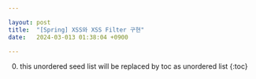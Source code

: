 ```yaml
---

layout: post
title:  "[Spring] XSS와 XSS Filter 구현"
date:   2024-03-013 01:38:04 +0900

---
```


0. this unordered seed list will be replaced by toc as unordered list
{:toc}